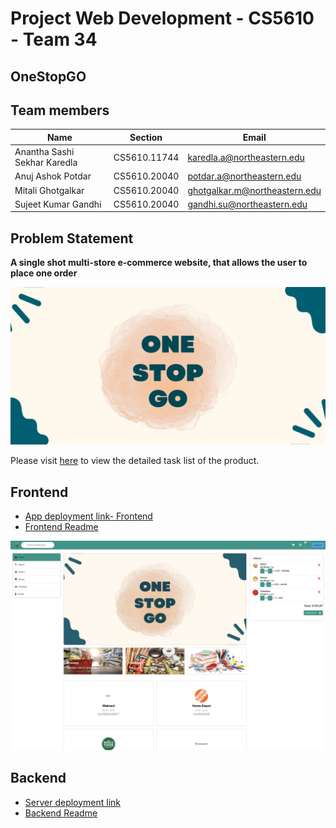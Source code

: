 
# Project Web Development - CS5610 - Team 34
## OneStopGO
## Team members
| Name                         | Section            | Email                         |
|------------------------------|--------------------|-------------------------------|
| Anantha Sashi Sekhar Karedla | CS5610.11744       | karedla.a@northeastern.edu    |
| Anuj Ashok Potdar            | CS5610.20040       | potdar.a@northeastern.edu     |
| Mitali Ghotgalkar            | CS5610.20040       | ghotgalkar.m@northeastern.edu |
| Sujeet Kumar Gandhi          | CS5610.20040       | gandhi.su@northeastern.edu    |

## Problem Statement
**A single shot multi-store e-commerce website, that allows the user to place one order**

![OneStopGo Logo](./frontend/onestopgo/public/images/one.png)

Please visit [here](https://docs.google.com/spreadsheets/d/1SwVI6TtURl8vidpJ_8WPqRb-dHObg3PTZcbRmgvBrR4/edit#gid=0) to view the detailed task list of the product.

## Frontend
* [App deployment link- Frontend](http://onestopgo.eastus.cloudapp.azure.com:8080/) 
* [Frontend Readme](./frontend/onestopgo/README.md)

![Landing page](./frontend/onestopgo/public/images/landing-page.png)


## Backend
* [Server deployment link](http://onestopgo-server.eastus.cloudapp.azure.com:8080/api/v1/home)
* [Backend Readme](./backend/onestopgo/README.md)

